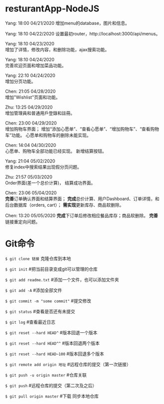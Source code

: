 # resturantApp-NodeJS

Yang: 18:00 04/21/2020
增加menu的database，图片和信息。

Yang: 18:10 04/22/2020
设置最初router，http://localhost:3000/api/menus。

Yang: 18:10 04/23/2020	
增加了详情，修改内容，和删除功能，ajax搜索功能。

Yang: 18:10 04/24/2020	
完善欢迎页面和增加菜品功能。

Yang: 22:10 04/24/2020	
增加分页功能。

Chen: 21:05 04/28/2020  
增加"Wishlist"页面和功能。

Zhu:  13:25 04/29/2020  
增加管理員和普通用戶登錄和註冊。

Chen: 23:00 04/29/2020  
增加购物车界面；
增加“添加心愿单”、“查看心愿单”、“增加购物车”、“查看购物车”功能。
心愿单和购物车的删除未能实现。

Chen: 14:04 04/30/2020  
心愿单、购物车全部功能已经实现。
新增结算按钮。

Yang: 21:04 05/02/2020  
修复index中搜索结果出现假分页问题。

Zhu: 21:57 05/03/2020   
Order界面(差一个总价计算)， 结算成功界面。

Chen: 23:06 05/04/2020  
**完善**订单确认界面和结算界面；
**完成**总价计算、用户Dashboard、订单详情，和后台数据库（orders, cart）；
**需实现**更新库存、商品软删除。

Chen: 13:20 05/05/2020
**完成**下订单后修改相应餐品库存；商品软删除。
**完善**链接重定向问题。


# Git命令

`$ git clone 链接`               克隆仓库到本地

`$ git init`                    #把当前目录变成git可以管理的仓库

`$ git add readme.txt`          #添加一个文件，也可以添加文件夹

`$ git add -A`                  #添加全部文件

`$ git commit -m "some commit"` #提交修改

`$ git status`                  #查看是否还有未提交

`$ git log`                     #查看最近日志

`$ git reset --hard HEAD^`      #版本回退一个版本

`$ git reset --hard HEAD^^`     #版本回退两个版本

`$ git reset --hard HEAD~100`   #版本回退多个版本

`$ git remote add origin 地址`   #远程仓库的提交（第一次链接）

`$ git push -u origin master`   #仓库关联

`$ git push`                    #远程仓库的提交（第二次及之后）

`$ git pull origin master`      #下载 同步本地仓库
